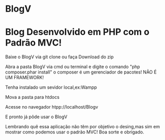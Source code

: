 # BlogV

# Blog Desenvolvido em PHP com o Padrão MVC!

Baixe o BlogV via git clone ou faça Download do zip

Abra a pasta BlogV via cmd ou terminal e digite o comando "php composer.phar install" o composer é um gerenciador de pacotes! NÃO É UM FRAMEWORK!

Tenha instalado um sevidor local,ex:Wampp

 Mova a pasta para htdocs

 Acesse no navegador htpp://localhost/Blogv

 E pronto já pôde usar o BlogV

 Lembrando quê essa aplicação não têm por objetivo o desing,mas sim em mostrar como podemos usar o padrão MVC! Boa sorte e obrigado.